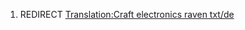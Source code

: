 1.  REDIRECT [Translation:Craft electronics raven
    txt/de](Translation:Craft_electronics_raven_txt/de "wikilink")